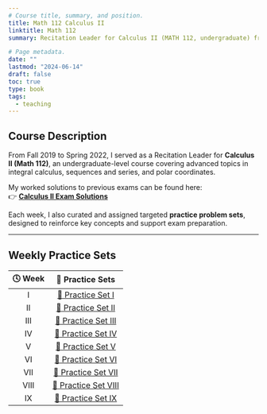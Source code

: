 ```yaml
---
# Course title, summary, and position.
title: Math 112 Calculus II
linktitle: Math 112
summary: Recitation Leader for Calculus II (MATH 112, undergraduate) from Fall 2019 to Spring 2022.

# Page metadata.
date: ""
lastmod: "2024-06-14"
draft: false
toc: true
type: book
tags: 
  - teaching
---
```


## Course Description

From Fall 2019 to Spring 2022, I served as a Recitation Leader for **Calculus II (Math 112)**, an undergraduate-level course covering advanced topics in integral calculus, sequences and series, and polar coordinates.

My worked solutions to previous exams can be found here:  
👉 [**Calculus II Exam Solutions**](CalculusII.pdf)

Each week, I also curated and assigned targeted **practice problem sets**, designed to reinforce key concepts and support exam preparation.

---

## Weekly Practice Sets

| 🕓 **Week** |             📘 **Practice Sets**             |
| :---------: | :------------------------------------------: |
|      I      |    [📄 Practice Set I](Problem-Set-I.pdf)    |
|      II     |   [📄 Practice Set II](Problem-Set-II.pdf)   |
|     III     |  [📄 Practice Set III](Problem-Set-III.pdf)  |
|      IV     |   [📄 Practice Set IV](Problem-Set-IV.pdf)   |
|      V      |    [📄 Practice Set V](Problem-Set-V.pdf)    |
|      VI     |   [📄 Practice Set VI](Problem-Set-VI.pdf)   |
|     VII     |  [📄 Practice Set VII](Problem-Set-VII.pdf)  |
|     VIII    | [📄 Practice Set VIII](Problem-Set-VIII.pdf) |
|      IX     |   [📄 Practice Set IX](Problem-Set-IX.pdf)   |

